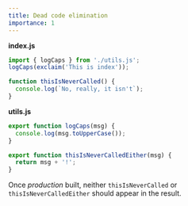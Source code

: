 ```yaml
---
title: Dead code elimination
importance: 1
---
```


**index.js**

```js
import { logCaps } from './utils.js';
logCaps(exclaim('This is index'));

function thisIsNeverCalled() {
  console.log(`No, really, it isn't`);
}
```

**utils.js**

```js
export function logCaps(msg) {
  console.log(msg.toUpperCase());
}

export function thisIsNeverCalledEither(msg) {
  return msg + '!';
}
```

Once _production_ built, neither `thisIsNeverCalled` or `thisIsNeverCalledEither` should appear in the result.
